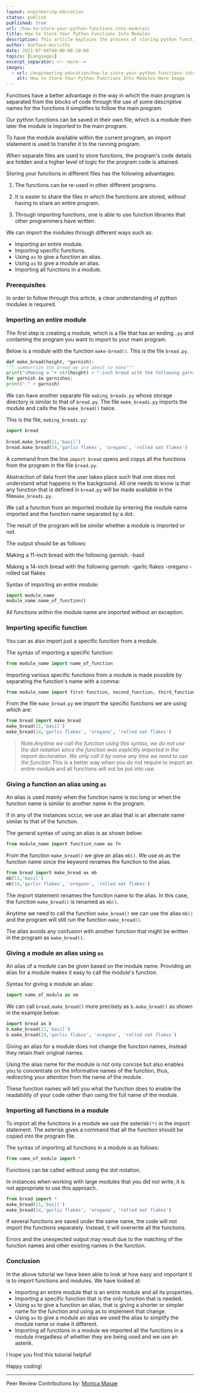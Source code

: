 ```yaml
---
layout: engineering-education
status: publish
published: true
url: /how-to-store-your-python-functions-into-modules/
title: How to Store Your Python Functions Into Modules 
description: This article explains the process of storing python functions into modules. The reader will also understand the importance of giving the functions and modules an alias.
author: bonface-muriithi
date: 2021-07-04T00:00:00-10:00
topics: [Languages]
excerpt_separator: <!--more-->
images:
  - url: /engineering-education/how-to-store-your-python-functions-into-modules/hero.jpeg
    alt: How to Store Your Python Functions Into Modules Hero Image
---
```


Functions have a better advantage in the way in which the main program is separated from the blocks of code through the use of some descriptive names for the functions it simplifies to follow the main program. 
<!--more-->

Our python functions can be saved in their own file, which is a module then later the module is imported to the main program.

To have the module available within the current program, an import statement is used to transfer it to the running program.

When separate files are used to store functions, the program's code details are hidden and a higher level of logic for the program code is attained.

Storing your functions in different files has the following advantages:

1. The functions can be re-used in other different programs.

2. It is easier to share the files in which the functions are stored, without having to share an entire program.

3. Through importing functions, one is able to use function libraries that other programmers have written.

We can import the modules through different ways such as:
- Importing an entire module.
- Importing specific functions.
- Using `as` to give a function an alias.
- Using `as` to give a module an alias.
- Importing all functions in a module.

### Prerequisites
In order to follow through this article, a clear understanding of python modules is required.


### Importing an entire module
The first step is creating a module, which is a file that has an ending `.py` and containing the program you want to import to your main program.

Below is a module with the function `make-bread()`.
This is the file `bread.py`.

```Python
def make_bread(height, *garnish);
""" summarrize the bread we are about to make"""
print("\Making a "+ str(height) + "-inch bread with the following garnish :")
for garnish in garnishes;
print("-" + garnish)
```
We can have another separate file `making_breads.py` whose storage directory is similar to that of `bread.py`. The file `make_breads.py` imports the module and calls the file `make_bread()` twice.

This is the file, `making_breads.py`:

```Python
import bread
 
bread.make_bread(11,'basil')
bread.make_bread(14,'garlic flakes', 'oregano', 'rolled oat flakes')
```

A command from the line `import bread` opens and copys all the functions from the program in the file `bread.py`.

Abstraction of data from the user takes place such that one does not understand what happens in the background. All one needs to know is that any function that is defined in `bread.py` will be made available in the file`make_breads.py`.

We call a function from an imported module by entering the module name imported and the function name separated by a dot.

The result of the program will be similar whether a module is imported or not.

The output should be as follows:

Making a 11-inch bread with the following garnish:
-basil

Making a 14-inch bread with the following garnish:
-garlic flakes
-oregano
-rolled oat flakes

Syntax of importing an entire module:

```Python
import module_name
module_name.name_of_function()
```

All functions within the module name are imported without an exception.

### Importing specific function
You can as also import just a specific function from a module.

The syntax of importing a specific function:

```Python 
from module_name import name_of_function
```

Importing various specific functions from a module is made possible by separating the function's name with a comma:

```Python
from module_name import first-function, second_function, third_function
```
From the file `make_bread.py` we import the specific functions we are using which are:

```Python
from bread import make_bread
make_bread(11,'basil')
make_bread(14,'garlic flakes', 'oregano', 'rolled oat flakes')
```
>Note:*Anytime we call the function using this syntax, we do not use the dot notation since the function was explicitly imported in the import declaration. We only call it by name any time we need to use the function*
This is a better way when you do not require to import an entire module and all functions will not be put into use.

### Giving a function an alias using `as`
An alias is used mainly when the function name is too long or when the function name is similar to another name in the program.

If in any of the instances occur, we use an alias that is an alternate name similar to that of the function.

The general syntax of using an alias is as shown below:

```Python 
from module_name import function_name as fn
```

From the function `make_bread()` we give an alias `mb()`. We use `mb` as the function name since the keyword renames the function to the alias.

```Python
from bread import make_bread as mb
mb(11,'basil')
mb(14,'garlic flakes', 'oregano', 'rolled oat flakes')
```

The import statement renames the function name to the alias. In this case, the function `make_bread()` is renamed as `mb()`.

Anytime we need to call the function `make_bread()` we can use the alias `mb()` and the program will still run the function `make_bread()`.

The alias avoids any confusion with another function that might be written in the program as `make_bread()`.

### Giving a module an alias using `as`
An alias of a module can be given based on the module name. Providing an alias for a module makes it easy to call the module's function.

Syntax for giving a module an alias:

```Python
import name_of_module as nm
```

We can call `bread.make_bread()` more precisely as `b.make_bread()` as shown in the example below:

```Python 
import bread as b
b.make_bread(11,'basil')
b.make_bread(14,'garlic flakes', 'oregano', 'rolled oat flakes')
```

Giving an alias for a module does not change the function names, instead they retain their original names.

Using the alias name for the module is not only concise but also enables you to concentrate on the informative names of the function, thus, redirecting your attention from the name of the module.

These function names will tell you what the function does to enable the readability of your code rather than using the full name of the module.

### Importing all functions in a module
To import all the functions in a module we use the asterisk`(*)` in the import statement. The asterisk gives a command that all the function should be copied into the program file.

The syntax of importing all functions in a module is as follows:

```Python
from name_of_module import *
```

Functions can be called without using the dot notation.

In instances when working with large modules that you did not write, it is not appropriate to use this approach.

```Python
from bread import *
make_bread(11,'basil')
make_bread(14,'garlic flakes', 'oregano', 'rolled oat flakes')
```

If several functions are saved under the same name, the code will not import the functions separately. Instead, it will overwrite all the functions. 

Errors and the unexpected output may result due to the matching of the function names and other existing names in the function.

### Conclusion
In the above tutorial we have been able to look at how easy and important it is to import functions and modules. We have looked at:

- Importing an entire module that is an entire module and all its properties.
- Importing a specific function that is the only function that is needed.
- Using `as` to give a function an alias, that is giving a shorter or simpler name for the function and using as to implement that change.
- Using `as` to give a module an alias we used the alias to simplify the module name or make it different.
- Importing all functions in a module we imported all the functions in a module irregadless of whether they are being used and we use an asterik.

I hope you find this tutorial helpful!

Happy coding!

---

Peer Review Contributions by: [Monica Masae](/engineering-education/authors/monica-masae/)
